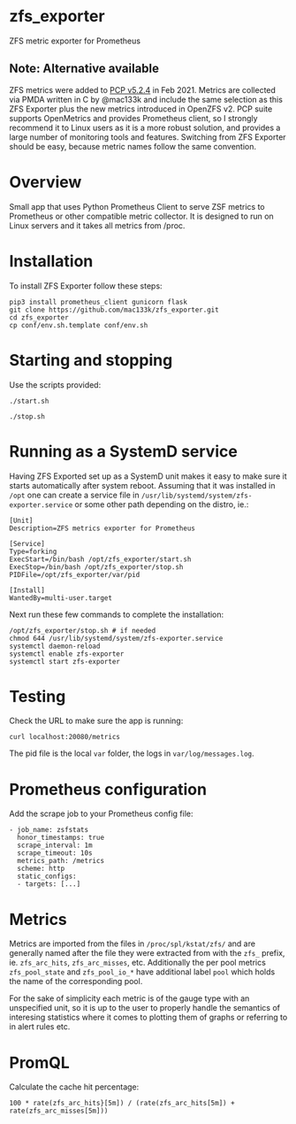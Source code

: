 # zfs_exporter
ZFS metric exporter for Prometheus

## Note: Alternative available
ZFS metrics were added to [PCP v5.2.4](https://github.com/performancecopilot/pcp/tree/5.2.4) in Feb 2021. Metrics are collected via PMDA written in C by @mac133k and include the same selection as this ZFS Exporter plus the new metrics introduced in OpenZFS v2. PCP suite supports OpenMetrics and provides Prometheus client, so I strongly recommend it to Linux users as it is a more robust solution, and provides a large number of monitoring tools and features. Switching from ZFS Exporter should be easy, because metric names follow the same convention.

# Overview
Small app that uses Python Prometheus Client to serve ZSF metrics to Prometheus or other compatible metric collector. It is designed to run on Linux servers and it takes all metrics from /proc.

# Installation
To install ZFS Exporter follow these steps:

```
pip3 install prometheus_client gunicorn flask
git clone https://github.com/mac133k/zfs_exporter.git
cd zfs_exporter
cp conf/env.sh.template conf/env.sh
```
 
# Starting and stopping
Use the scripts provided:
```
./start.sh
```
```
./stop.sh
```

# Running as a SystemD service
Having ZFS Exported set up as a SystemD unit makes it easy to make sure it starts automatically after system reboot. Assuming that it was installed in `/opt` one can create a service file in `/usr/lib/systemd/system/zfs-exporter.service` or some other path depending on the distro, ie.:
```
[Unit]
Description=ZFS metrics exporter for Prometheus

[Service]
Type=forking
ExecStart=/bin/bash /opt/zfs_exporter/start.sh
ExecStop=/bin/bash /opt/zfs_exporter/stop.sh
PIDFile=/opt/zfs_exporter/var/pid

[Install]
WantedBy=multi-user.target
```

Next run these few commands to complete the installation:
```
/opt/zfs_exporter/stop.sh # if needed
chmod 644 /usr/lib/systemd/system/zfs-exporter.service
systemctl daemon-reload
systemctl enable zfs-exporter
systemctl start zfs-exporter
```

# Testing
Check the URL to make sure the app is running:
```
curl localhost:20080/metrics
```
The pid file is the local `var` folder, the logs in `var/log/messages.log`.

# Prometheus configuration
Add the scrape job to your Prometheus config file:
```
- job_name: zsfstats
  honor_timestamps: true
  scrape_interval: 1m
  scrape_timeout: 10s
  metrics_path: /metrics
  scheme: http
  static_configs:
  - targets: [...]
```

# Metrics
Metrics are imported from the files in `/proc/spl/kstat/zfs/` and are generally named after the file they were extracted from with the `zfs_` prefix, ie. `zfs_arc_hits`, `zfs_arc_misses`, etc.
Additionally the per pool metrics `zfs_pool_state` and `zfs_pool_io_*` have additional label `pool` which holds the name of the corresponding pool. 

For the sake of simplicity each metric is of the gauge type with an unspecified unit, so it is up to the user to properly handle the semantics of interesing statistics where it comes to plotting them of graphs or referring to in alert rules etc.

# PromQL
Calculate the cache hit percentage:
```
100 * rate(zfs_arc_hits}[5m]) / (rate(zfs_arc_hits[5m]) + rate(zfs_arc_misses[5m]))
```
